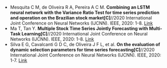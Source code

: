* Mesquita C M, de Oliveira R A, Pereira A C M. <b>Combining an LSTM neural network with the Variance Ratio Test for time series prediction and operation on the Brazilian stock market[C]</b>//2020 International Joint Conference on Neural Networks (IJCNN). IEEE, 2020: 1-8. [Link](https://ieeexplore.ieee.org/abstract/document/9207408/)
* Ma T, Tan Y. <b>Multiple Stock Time Series Jointly Forecasting with Multi-Task Learning[C]</b>//2020 International Joint Conference on Neural Networks (IJCNN). IEEE, 2020: 1-8. [Link](https://ieeexplore.ieee.org/abstract/document/9207543/)
* Silva E G, Cavalcanti G D C, de Oliveira J F L, et al. <b>On the evaluation of dynamic selection parameters for time series forecasting[C]</b>//2020 International Joint Conference on Neural Networks (IJCNN). IEEE, 2020: 1-7. [Link](https://ieeexplore.ieee.org/abstract/document/9207222)
